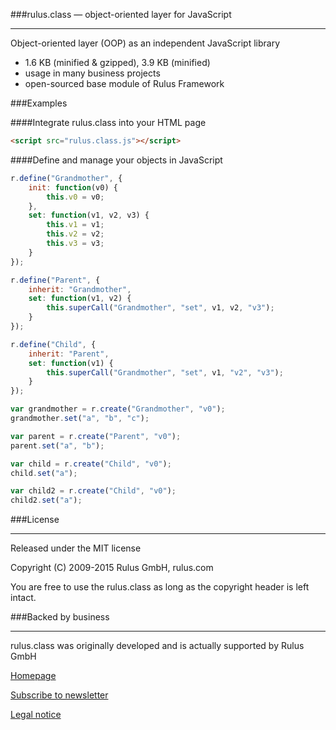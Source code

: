 ###rulus.class — object-oriented layer for JavaScript
***

Object-oriented layer (OOP) as an independent JavaScript library

- 1.6 KB (minified & gzipped), 3.9 KB (minified)
- usage in many business projects
- open-sourced base module of Rulus Framework

###Examples

####Integrate rulus.class into your HTML page

```html
<script src="rulus.class.js"></script>
```

####Define and manage your objects in JavaScript

```js
r.define("Grandmother", {
    init: function(v0) {
        this.v0 = v0;
    },
    set: function(v1, v2, v3) {
        this.v1 = v1;
        this.v2 = v2;
        this.v3 = v3;
    }
});

r.define("Parent", {
    inherit: "Grandmother",
    set: function(v1, v2) {
        this.superCall("Grandmother", "set", v1, v2, "v3");
    }
});

r.define("Child", {
    inherit: "Parent",
    set: function(v1) {
        this.superCall("Grandmother", "set", v1, "v2", "v3");
    }
});

var grandmother = r.create("Grandmother", "v0");
grandmother.set("a", "b", "c");

var parent = r.create("Parent", "v0");
parent.set("a", "b");

var child = r.create("Child", "v0");
child.set("a");

var child2 = r.create("Child", "v0");
child2.set("a");
```

###License
***

Released under the MIT license

Copyright (C) 2009-2015 Rulus GmbH, rulus.com

You are free to use the rulus.class as long as the copyright header is left intact.

###Backed by business
***

rulus.class was originally developed and is actually supported by Rulus GmbH

[Homepage](https://rulus.com)

[Subscribe to newsletter](https://rulus.com/#!/newsletter)

[Legal notice](https://rulus.com/#!/impressum)
